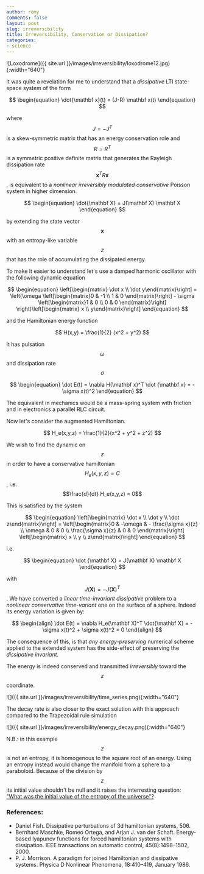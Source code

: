 ```yaml
---
author: remy
comments: false
layout: post
slug: irreversibility
title: Irreversibility, Conservation or Dissipation?
categories:
- science
---
```


![Loxodrome]({{ site.url }}/images/irreversibility/loxodrome12.jpg){:width="640"}

It was quite a revelation for me to understand that a _dissipative_ LTI state-space system of the form

$$
	\begin{equation}
		\dot{\mathbf x}(t) = (J-R) \mathbf x(t)
	\end{equation}
$$

where $$J = -J^T$$ is a skew-symmetric matrix that has an energy conservation role and $$R = R^T$$ is a symmetric positive definite matrix that generates the Rayleigh dissipation rate $$\mathbf x^T R \mathbf x$$, is equivalent to a _nonlinear irreversibly modulated conservative_ Poisson system in higher dimension. 

$$
	\begin{equation}
		\dot{\mathbf X} = J(\mathbf X) \mathbf X
	\end{equation}
$$

by extending the state vector $$\mathbf x$$ with an entropy-like variable $$z$$ that has the role of accumulating the dissipated energy.

To make it easier to understand let's use a damped harmonic oscillator with the following dynamic equation

$$
	\begin{equation}
	\left[\begin{matrix} \dot x \\ \dot y\end{matrix}\right] = \left(\omega \left[\begin{matrix}0 & -1 \\  1 & 0 \end{matrix}\right] - \sigma \left[\begin{matrix}1 & 0 \\ 0 & 0 \end{matrix}\right] \right)\left[\begin{matrix} x \\ y\end{matrix}\right]
	\end{equation}
$$

and the Hamiltonian energy function 

$$
	H(x,y) = \frac{1}{2} (x^2 + y^2)
$$

It has pulsation $$\omega$$ and dissipation rate $$\sigma$$

$$
	\begin{equation}
		\dot E(t) = \nabla H(\mathbf x)^T \dot {\mathbf x} = -\sigma x(t)^2
	\end{equation}
$$

The equivalent in mechanics would be a mass-spring system with friction and in electronics a parallel RLC circuit.

Now let's consider the augmented Hamiltonian.

$$
	H_e(x,y,z) = \frac{1}{2}(x^2 + y^2 + z^2)
$$ 

We wish to find the dynamic on $$z$$ in order to have a conservative hamiltonian $$H_e(x,y,z) = C$$, i.e. $$\frac{d}{dt} H_e(x,y,z) = 0$$

This is satisfied by the system

$$
	\begin{equation}
		\left[\begin{matrix} \dot x \\ \dot y \\ \dot z\end{matrix}\right] =  \left[\begin{matrix}0 & -\omega & - \frac{\sigma x}{z} \\  \omega & 0 & 0 \\ \frac{\sigma x}{z} & 0 & 0 \end{matrix}\right] \left[\begin{matrix} x \\ y \\ z\end{matrix}\right]
	\end{equation}
$$

i.e.

$$
	\begin{equation}
		\dot {\mathbf X} = J(\mathbf X) \mathbf X
	\end{equation}
$$

with $$J(\mathbf X) =-J(\mathbf X)^T$$. We have converted a _linear time-invariant dissipative_ problem to a _nonlinear conservative time-variant_ one on the surface of a sphere. Indeed its energy variation is given by:

$$
	\begin{align}
		\dot E(t) = \nabla H_e(\mathbf X)^T \dot{\mathbf X} = -\sigma x(t)^2 + \sigma x(t)^2 = 0 
	\end{align}
$$

The consequence of this, is that _any energy-preserving_ numerical scheme applied to the extended system has the side-effect of preserving the _dissipative invariant_.

The energy is indeed conserved and transmitted _irreversibly_ toward the $$z$$ coordinate.

![]({{ site.url }}/images/irreversibility/time_series.png){:width="640"}

The decay rate is also closer to the exact solution with this approach compared to the Trapezoidal rule simulation

![]({{ site.url }}/images/irreversibility/energy_decay.png){:width="640"}

N.B.: in this example $$z$$ is not an entropy, it is homogenous to the square root of an energy. Using an entropy instead would change the manifold from a sphere to a paraboloid. Because of the division by $$z$$ its initial value shouldn't be null and it raises the interresting question: ["What was the initial value of the entropy of the universe"?](https://physics.stackexchange.com/questions/154307/what-was-the-entropy-of-the-universe-at-the-time-of-the-big-bang)

### References:

- Daniel Fish. Dissipative perturbations of 3d hamiltonian systems, 506.
- Bernhard Maschke, Romeo Ortega, and Arjan J. van der Schaft. Energy-based lyapunov functions for forced hamiltonian systems with dissipation. IEEE transactions on automatic control, 45(8):1498–1502, 2000.
- P. J. Morrison. A paradigm for joined Hamiltonian and dissipative systems. Physica D Nonlinear Phenomena, 18:410–419, January 1986.


